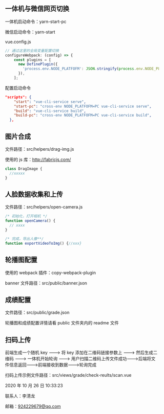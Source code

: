## 一体机与微信网页切换

一体机启动命令：yarn-start-pc

微信启动命令：yarn-start

vue.config.js

```javascript
// 通过这里的全局变量配置切换
configureWebpack: (config) => {
    const plugins = [
      new DefinePlugin({
        'process.env.NODE_PLATFOFM': JSON.stringify(process.env.NODE_PLATFOFM),
      }),
    ];
```

配置启动命令

```json
"scripts": {
    "start": "vue-cli-service serve",
    "start-pc": "cross-env NODE_PLATFOFM=PC vue-cli-service serve",
    "build": "vue-cli-service build",
    "build-pc": "cross-env NODE_PLATFOFM=PC vue-cli-service build",
  },
```

## 图片合成

文件路径：src/helpers/drag-img.js

使用的 js 库：http://fabricjs.com/

```javascript
class DragImage {
  //xxxxx
}
```

## 人脸数据收集和上传

文件路径：src/helpers/open-camera.js

```javascript
/* 初始化，打开相机 */
function openCamera() {
  // xxxx
}

/* 完成，导出人像**/
function exportVideoToImg() {//xxx}
```

## 轮播图配置

使用的 webpack 插件：copy-webpack-plugin

banner 文件路径：src/public/banner.json

## 成绩配置

文件路径：src/public/grade.json

轮播图和成绩配置详情请看 public 文件夹内的 readme 文件

## 扫码上传

前端生成一个随机 key ---> 将 key 添加在二维码链接参数上 ---> 然后生成二维码 ---> 一体机开始轮询 ---> 用户扫描二维码上传文件成功--->后端将文件信息返回--->前端接收到数据--->轮询完成

扫码上传示例文件路径：src/views/grade/check-reults/scan.vue

2020 年 10 月 26 日 10:33:23

联系人：李清龙

邮箱：924229679@qq.com
